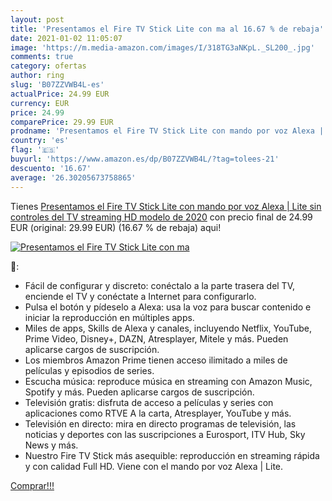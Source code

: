 ```yaml
---
layout: post
title: 'Presentamos el Fire TV Stick Lite con ma al 16.67 % de rebaja'
date: 2021-01-02 11:05:07
image: 'https://m.media-amazon.com/images/I/318TG3aNKpL._SL200_.jpg'
comments: true
category: ofertas
author: ring
slug: 'B07ZZVWB4L-es'
actualPrice: 24.99 EUR
currency: EUR
price: 24.99
comparePrice: 29.99 EUR
prodname: 'Presentamos el Fire TV Stick Lite con mando por voz Alexa | Lite  sin controles del TV   streaming HD  modelo de 2020'
country: 'es'
flag: '🇪🇸'
buyurl: 'https://www.amazon.es/dp/B07ZZVWB4L/?tag=tolees-21'
descuento: '16.67'
average: '26.30205673758865'
---
```


Tienes [Presentamos el Fire TV Stick Lite con mando por voz Alexa | Lite  sin controles del TV   streaming HD  modelo de 2020](https://www.amazon.es/dp/B07ZZVWB4L/?tag=tolees-21) con precio final de  24.99 EUR (original: 29.99 EUR) (16.67 %  de rebaja) aqui!

[![Presentamos el Fire TV Stick Lite con ma](https://m.media-amazon.com/images/I/318TG3aNKpL._SL200_.jpg)](https://www.amazon.es/dp/B07ZZVWB4L/?tag=tolees-21)

🔎:

- Fácil de configurar y discreto: conéctalo a la parte trasera del TV, enciende el TV y conéctate a Internet para configurarlo.
- Pulsa el botón y pídeselo a Alexa: usa la voz para buscar contenido e iniciar la reproducción en múltiples apps.
- Miles de apps, Skills de Alexa y canales, incluyendo Netflix, YouTube, Prime Video, Disney+, DAZN, Atresplayer, Mitele y más. Pueden aplicarse cargos de suscripción.
- Los miembros Amazon Prime tienen acceso ilimitado a miles de películas y episodios de series.
- Escucha música: reproduce música en streaming con Amazon Music, Spotify y más. Pueden aplicarse cargos de suscripción.
- Televisión gratis: disfruta de acceso a películas y series con aplicaciones como RTVE A la carta, Atresplayer, YouTube y más.
- Televisión en directo: mira en directo programas de televisión, las noticias y deportes con las suscripciones a Eurosport, ITV Hub, Sky News y más.
- Nuestro Fire TV Stick más asequible: reproducción en streaming rápida y con calidad Full HD. Viene con el mando por voz Alexa | Lite.

[Comprar!!!](https://www.amazon.es/dp/B07ZZVWB4L/?tag=tolees-21)
